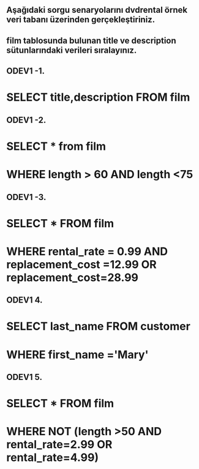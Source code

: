 ## Aşağıdaki sorgu senaryolarını dvdrental örnek veri tabanı üzerinden gerçekleştiriniz.
## film tablosunda bulunan title ve description sütunlarındaki verileri sıralayınız.

## ODEV1 -1.
# SELECT title,description FROM film

## ODEV1 -2.
# SELECT * from film
# WHERE length > 60 AND length <75

## ODEV1 -3.
# SELECT * FROM film
# WHERE rental_rate = 0.99 AND replacement_cost =12.99 OR replacement_cost=28.99


## ODEV1 4.
# SELECT last_name FROM customer
# WHERE first_name ='Mary'

## ODEV1 5.
# SELECT * FROM film
# WHERE NOT (length >50 AND rental_rate=2.99 OR rental_rate=4.99)